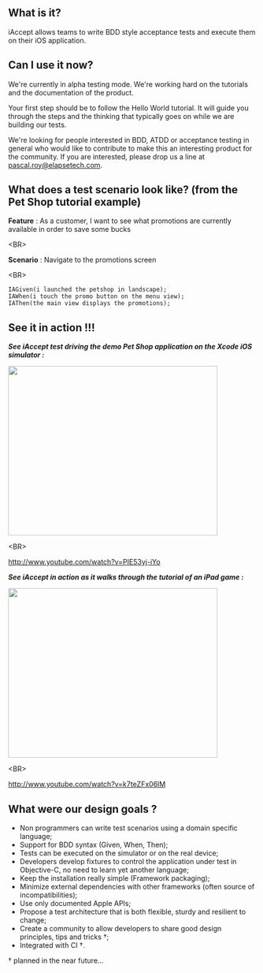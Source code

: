 ## What is it? ##
iAccept allows teams to write BDD style acceptance tests and execute them on their iOS application.

## Can I use it now? ##
We're currently in alpha testing mode. We're working hard on the tutorials and the documentation of the
product.

Your first step should be to follow the Hello World tutorial. It will guide you through the steps and the
thinking that typically goes on while we are building our tests.

We're looking for people interested in BDD, ATDD or acceptance testing in general who would like to contribute to make this an interesting product for the community. If you are interested, please drop us a line at pascal.roy@elapsetech.com.

## What does a test scenario look like? (from the Pet Shop tutorial example) ##
**Feature** : As a customer, I want to see what promotions are currently available in order to save some bucks

&lt;BR&gt;


**Scenario** : Navigate to the promotions screen

&lt;BR&gt;



```
IAGiven(i launched the petshop in landscape);
IAWhen(i touch the promo button on the menu view);
IAThen(the main view displays the promotions);
```

## See it in action !!! ##
**_See iAccept test driving the demo Pet Shop application on the Xcode iOS simulator :_**

<a href='http://www.youtube.com/watch?feature=player_embedded&v=PIE53yj-iYo' target='_blank'><img src='http://img.youtube.com/vi/PIE53yj-iYo/0.jpg' width='425' height=344 /></a>


&lt;BR&gt;

http://www.youtube.com/watch?v=PIE53yj-iYo

**_See iAccept in action as it walks through the tutorial of an iPad game :_**

<a href='http://www.youtube.com/watch?feature=player_embedded&v=k7teZFx06lM' target='_blank'><img src='http://img.youtube.com/vi/k7teZFx06lM/0.jpg' width='425' height=344 /></a>


&lt;BR&gt;

http://www.youtube.com/watch?v=k7teZFx06lM

## What were our design goals ? ##
  * Non programmers can write test scenarios using a domain specific language;
  * Support for BDD syntax (Given, When, Then);
  * Tests can be executed on the simulator or on the real device;
  * Developers develop fixtures to control the application under test in Objective-C, no need to learn yet another  language;
  * Keep the installation really simple (Framework packaging);
  * Minimize external dependencies with other frameworks (often source of incompatibilities);
  * Use only documented Apple APIs;
  * Propose a test architecture that is both flexible, sturdy and resilient to change;
  * Create a community to allow developers to share good design principles, tips and tricks †;
  * Integrated with CI †.

† planned in the near future...